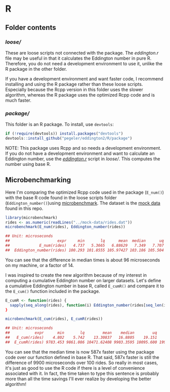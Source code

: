 # R

## Folder contents

### _loose/_

These are loose scripts not connected with the package. The _eddington.r_ file
may be useful in that it calculates the Eddington number in pure R. Therefore,
you do not need a development environment to use it, unlike the R package in the
other folder.

If you have a development environment and want faster code, I recommend installing 
and using the R package rather than these loose scripts. Especially because the
Rcpp version in this folder uses the slower algorithm, whereas the R package
uses the optimized Rcpp code and is much faster.

### _package/_

This folder is an R package. To install, use `devtools`:

```r
if (!require(devtools)) install.packages("devtools")
devtools::install_github("pegeler/eddington2/R/package")
```

NOTE: This package uses Rcpp and so needs a development environment. If you do
not have a development environment and want to calculate an Eddington number,
use the [_eddington.r_](loose/eddington.r) script in _loose/_. This computes the
number using base R.

## Microbenchmarking

Here I'm comparing the optimized Rcpp code used in the package (`E_num()`) with
the base R code found in the loose scripts folder (`Eddington_number()`)using 
[microbenchmark](https://github.com/joshuaulrich/microbenchmark/). The dataset
is the [mock data](../mock-data) found in this repo.


```r
library(microbenchmark)
rides <- as.numeric(readLines("../mock-data/rides.dat"))
microbenchmark(E_num(rides), Eddington_number(rides))
```

```r
## Unit: microseconds
##                     expr     min       lq      mean  median      uq     max neval cld
##             E_num(rides)   4.737   5.3665   6.88629   7.349   7.707  17.760   100  a 
##  Eddington_number(rides) 100.293 101.8555 105.97427 103.186 105.504 277.938   100   b
```


You can see that the difference in median times is about 96 microseconds on my
machine, or a factor of 14.

I was inspired to create the new algorithm because of my interest in computing
a cumulative Eddington number on larger datasets. Let's define a cumulative
Eddington number in base R, called `E_cumR()` and compare it to the `E_cum()`
function included in the package.

```r
E_cumR <- function(rides) {
  sapply(seq_along(rides), function(i) Eddington_number(rides[seq_len(i)])
}

microbenchmark(E_cum(rides), E_cumR(rides))
```

```r
## Unit: microseconds
##           expr      min       lq        mean    median        uq       max neval cld
##   E_cum(rides)    4.802    5.742    13.30837   16.8805    19.151    42.317   100  a 
##  E_cumR(rides) 9783.453 9861.086 10471.62408 9903.3595 10095.600 19901.871   100   b
```

You can see that the median time is now 587x faster using the package code over
our function defined in base R. That said, 587x faster is still the difference 
of 9900 microseconds over 100 rides. So really in most cases, it's just as good
to use the R code if there is a level of convenience associated with it. In fact,
the time taken to type this sentence is probably more than all the time savings
I'll ever realize by developing the better algorithm!
